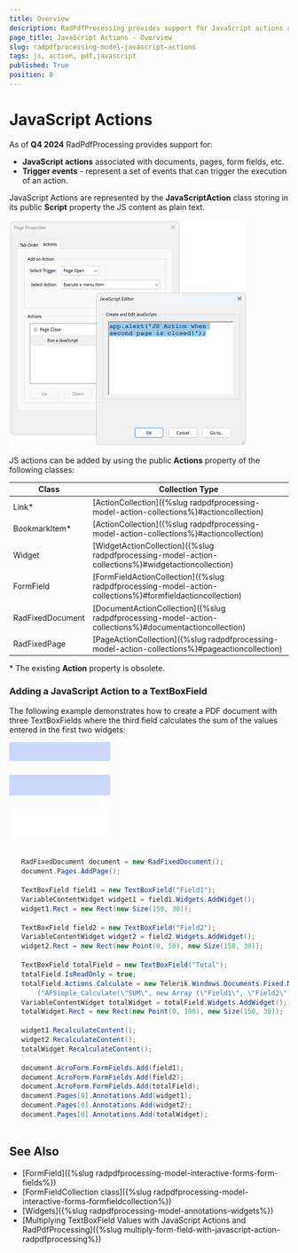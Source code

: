 ```yaml
---
title: Overview 
description: RadPdfProcessing provides support for JavaScript actions and trigger events.
page_title: JavaScript Actions - Overview  
slug: radpdfprocessing-model-javascript-actions 
tags: js, action, pdf,javascript
published: True
position: 0
---
```


# JavaScript Actions  

As of **Q4 2024** RadPdfProcessing provides support for:

*  **JavaScript actions** associated with documents, pages, form fields, etc.
*  **Trigger events** - represent a set of events that can trigger the execution of an action.

JavaScript Actions are represented by the **JavaScriptAction** class storing in its public **Script** property the JS content as plain text. 

![PdfProcessing JS Actions Overview](images/js-action-overview.png)  

JS actions can be added by using the public **Actions** property of the following classes: 

|Class|Collection Type|
|----|----|
|Link*|[ActionCollection]({%slug radpdfprocessing-model-action-collections%}#actioncollection)| 
|BookmarkItem*|[ActionCollection]({%slug radpdfprocessing-model-action-collections%}#actioncollection)|
|Widget|[WidgetActionCollection]({%slug radpdfprocessing-model-action-collections%}#widgetactioncollection)| 
|FormField|[FormFieldActionCollection]({%slug radpdfprocessing-model-action-collections%}#formfieldactioncollection)|
|RadFixedDocument|[DocumentActionCollection]({%slug radpdfprocessing-model-action-collections%}#documentactioncollection)| 
|RadFixedPage|[PageActionCollection]({%slug radpdfprocessing-model-action-collections%}#pageactioncollection)|

\* The existing **Action** property is obsolete. 

### Adding a JavaScript Action to a TextBoxField

The following example demonstrates how to create a PDF document with three TextBoxFields where the third field calculates the sum of the values entered in the first two widgets:

![JS Action Sum FormField](images/js-action-sum-form-field.gif)   

```csharp

   RadFixedDocument document = new RadFixedDocument();
   document.Pages.AddPage();

   TextBoxField field1 = new TextBoxField("Field1");
   VariableContentWidget widget1 = field1.Widgets.AddWidget();
   widget1.Rect = new Rect(new Size(150, 30));

   TextBoxField field2 = new TextBoxField("Field2");
   VariableContentWidget widget2 = field2.Widgets.AddWidget();
   widget2.Rect = new Rect(new Point(0, 50), new Size(150, 30));

   TextBoxField totalField = new TextBoxField("Total");
   totalField.IsReadOnly = true;
   totalField.Actions.Calculate = new Telerik.Windows.Documents.Fixed.Model.Actions.JavaScriptAction
       ("AFSimple_Calculate(\"SUM\", new Array (\"Field1\", \"Field2\"));");
   VariableContentWidget totalWidget = totalField.Widgets.AddWidget();
   totalWidget.Rect = new Rect(new Point(0, 100), new Size(150, 30));

   widget1.RecalculateContent();
   widget2.RecalculateContent();
   totalWidget.RecalculateContent();

   document.AcroForm.FormFields.Add(field1);
   document.AcroForm.FormFields.Add(field2);
   document.AcroForm.FormFields.Add(totalField);
   document.Pages[0].Annotations.Add(widget1);
   document.Pages[0].Annotations.Add(widget2);
   document.Pages[0].Annotations.Add(totalWidget);
	 
```
 

## See Also

* [FormField]({%slug radpdfprocessing-model-interactive-forms-form-fields%})
* [FormFieldCollection class]({%slug radpdfprocessing-model-interactive-forms-formfieldcollection%})
* [Widgets]({%slug radpdfprocessing-model-annotations-widgets%}) 
* [Multiplying TextBoxField Values with JavaScript Actions and RadPdfProcessing]({%slug multiply-form-field-with-javascript-action-radpdfprocessing%})

